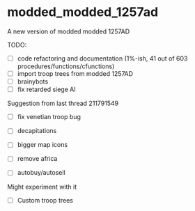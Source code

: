 # modded_modded_1257ad
A new version of modded modded 1257AD


TODO:
- [ ] code refactoring and documentation (1%-ish, 41 out of 603 procedures/functions/cfunctions) 
- [ ] import troop trees from modded 1257AD
- [ ] brainybots 
- [ ] fix retarded siege AI

Suggestion from last thread 211791549
- [ ] fix venetian troop bug
- [ ] decapitations
- [ ] bigger map icons
- [ ] remove africa 
- [ ] autobuy/autosell


Might experiment with it
- [ ] Custom troop trees
